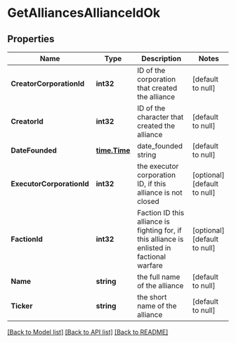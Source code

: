 # GetAlliancesAllianceIdOk

## Properties
Name | Type | Description | Notes
------------ | ------------- | ------------- | -------------
**CreatorCorporationId** | **int32** | ID of the corporation that created the alliance | [default to null]
**CreatorId** | **int32** | ID of the character that created the alliance | [default to null]
**DateFounded** | [**time.Time**](time.Time.md) | date_founded string | [default to null]
**ExecutorCorporationId** | **int32** | the executor corporation ID, if this alliance is not closed | [optional] [default to null]
**FactionId** | **int32** | Faction ID this alliance is fighting for, if this alliance is enlisted in factional warfare | [optional] [default to null]
**Name** | **string** | the full name of the alliance | [default to null]
**Ticker** | **string** | the short name of the alliance | [default to null]

[[Back to Model list]](../README.md#documentation-for-models) [[Back to API list]](../README.md#documentation-for-api-endpoints) [[Back to README]](../README.md)

